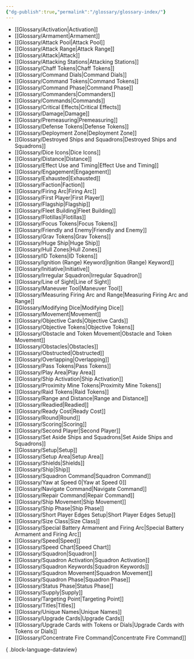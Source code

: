 ```yaml
---
{"dg-publish":true,"permalink":"/glossary/glossary-index/"}
---
```


- [[Glossary/Activation\|Activation]]
- [[Glossary/Armament\|Armament]]
- [[Glossary/Attack Pool\|Attack Pool]]
- [[Glossary/Attack Range\|Attack Range]]
- [[Glossary/Attack\|Attack]]
- [[Glossary/Attacking Stations\|Attacking Stations]]
- [[Glossary/Chaff Tokens\|Chaff Tokens]]
- [[Glossary/Command Dials\|Command Dials]]
- [[Glossary/Command Tokens\|Command Tokens]]
- [[Glossary/Command Phase\|Command Phase]]
- [[Glossary/Commanders\|Commanders]]
- [[Glossary/Commands\|Commands]]
- [[Glossary/Critical Effects\|Critical Effects]]
- [[Glossary/Damage\|Damage]]
- [[Glossary/Premeasuring\|Premeasuring]]
- [[Glossary/Defense Tokens\|Defense Tokens]]
- [[Glossary/Deployment Zone\|Deployment Zone]]
- [[Glossary/Destroyed Ships and Squadrons\|Destroyed Ships and Squadrons]]
- [[Glossary/Dice Icons\|Dice Icons]]
- [[Glossary/Distance\|Distance]]
- [[Glossary/Effect Use and Timing\|Effect Use and Timing]]
- [[Glossary/Engagement\|Engagement]]
- [[Glossary/Exhausted\|Exhausted]]
- [[Glossary/Faction\|Faction]]
- [[Glossary/Firing Arc\|Firing Arc]]
- [[Glossary/First Player\|First Player]]
- [[Glossary/Flagship\|Flagship]]
- [[Glossary/Fleet Building\|Fleet Building]]
- [[Glossary/Flotillas\|Flotillas]]
- [[Glossary/Focus Tokens\|Focus Tokens]]
- [[Glossary/Friendly and Enemy\|Friendly and Enemy]]
- [[Glossary/Grav Tokens\|Grav Tokens]]
- [[Glossary/Huge Ship\|Huge Ship]]
- [[Glossary/Hull Zones\|Hull Zones]]
- [[Glossary/ID Tokens\|ID Tokens]]
- [[Glossary/Ignition (Range) Keyword\|Ignition (Range) Keyword]]
- [[Glossary/Initiative\|Initiative]]
- [[Glossary/Irregular Squadron\|Irregular Squadron]]
- [[Glossary/Line of Sight\|Line of Sight]]
- [[Glossary/Maneuver Tool\|Maneuver Tool]]
- [[Glossary/Measuring Firing Arc and Range\|Measuring Firing Arc and Range]]
- [[Glossary/Modifying Dice\|Modifying Dice]]
- [[Glossary/Movement\|Movement]]
- [[Glossary/Objective Cards\|Objective Cards]]
- [[Glossary/Objective Tokens\|Objective Tokens]]
- [[Glossary/Obstacle and Token Movement\|Obstacle and Token Movement]]
- [[Glossary/Obstacles\|Obstacles]]
- [[Glossary/Obstructed\|Obstructed]]
- [[Glossary/Overlapping\|Overlapping]]
- [[Glossary/Pass Tokens\|Pass Tokens]]
- [[Glossary/Play Area\|Play Area]]
- [[Glossary/Ship Activation\|Ship Activation]]
- [[Glossary/Proximity Mine Tokens\|Proximity Mine Tokens]]
- [[Glossary/Raid Tokens\|Raid Tokens]]
- [[Glossary/Range and Distance\|Range and Distance]]
- [[Glossary/Readied\|Readied]]
- [[Glossary/Ready Cost\|Ready Cost]]
- [[Glossary/Round\|Round]]
- [[Glossary/Scoring\|Scoring]]
- [[Glossary/Second Player\|Second Player]]
- [[Glossary/Set Aside Ships and Squadrons\|Set Aside Ships and Squadrons]]
- [[Glossary/Setup\|Setup]]
- [[Glossary/Setup Area\|Setup Area]]
- [[Glossary/Shields\|Shields]]
- [[Glossary/Ship\|Ship]]
- [[Glossary/Squadron Command\|Squadron Command]]
- [[Glossary/Yaw at Speed 0\|Yaw at Speed 0]]
- [[Glossary/Navigate Command\|Navigate Command]]
- [[Glossary/Repair Command\|Repair Command]]
- [[Glossary/Ship Movement\|Ship Movement]]
- [[Glossary/Ship Phase\|Ship Phase]]
- [[Glossary/Short Player Edges Setup\|Short Player Edges Setup]]
- [[Glossary/Size Class\|Size Class]]
- [[Glossary/Special Battery Armament and Firing Arc\|Special Battery Armament and Firing Arc]]
- [[Glossary/Speed\|Speed]]
- [[Glossary/Speed Chart\|Speed Chart]]
- [[Glossary/Squadron\|Squadron]]
- [[Glossary/Squadron Activation\|Squadron Activation]]
- [[Glossary/Squadron Keywords\|Squadron Keywords]]
- [[Glossary/Squadron Movement\|Squadron Movement]]
- [[Glossary/Squadron Phase\|Squadron Phase]]
- [[Glossary/Status Phase\|Status Phase]]
- [[Glossary/Supply\|Supply]]
- [[Glossary/Targeting Point\|Targeting Point]]
- [[Glossary/Titles\|Titles]]
- [[Glossary/Unique Names\|Unique Names]]
- [[Glossary/Upgrade Cards\|Upgrade Cards]]
- [[Glossary/Upgrade Cards with Tokens or Dials\|Upgrade Cards with Tokens or Dials]]
- [[Glossary/Concentrate Fire Command\|Concentrate Fire Command]]

{ .block-language-dataview}

